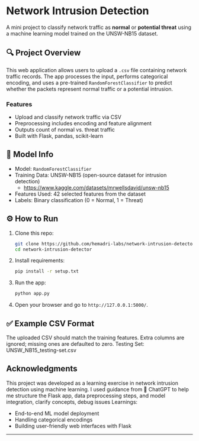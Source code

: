 # Network Intrusion Detection

A mini project to classify network traffic as **normal** or **potential threat** using a machine learning model trained on the UNSW-NB15 dataset.

## 🔍 Project Overview

This web application allows users to upload a `.csv` file containing network traffic records. 
The app processes the input, performs categorical encoding, and uses a pre-trained `RandomForestClassifier` to predict whether the packets represent normal traffic or a potential intrusion.

### Features
- Upload and classify network traffic via CSV
- Preprocessing includes encoding and feature alignment
- Outputs count of normal vs. threat traffic
- Built with Flask, pandas, scikit-learn

## 🧠 Model Info
- Model: `RandomForestClassifier`
- Training Data: UNSW-NB15 (open-source dataset for intrusion detection)
    - https://www.kaggle.com/datasets/mrwellsdavid/unsw-nb15
- Features Used: 42 selected features from the dataset
- Labels: Binary classification (0 = Normal, 1 = Threat)

## ⚙️ How to Run

1. Clone this repo:
    ```bash
    git clone https://github.com/hemadri-labs/network-intrusion-detector.git
    cd network-intrusion-detector
    ```

2. Install requirements:
    ```bash
    pip install -r setup.txt
    ```

3. Run the app:
    ```bash
    python app.py
    ```

4. Open your browser and go to `http://127.0.0.1:5000/`.

## ✅ Example CSV Format

The uploaded CSV should match the training features. 
Extra columns are ignored; missing ones are defaulted to zero.
Testing Set: UNSW_NB15_testing-set.csv

## Acknowledgments
This project was developed as a learning exercise in network intrusion detection using machine learning. 
I used guidance from 🤖 ChatGPT to help me structure the Flask app, data preprocessing steps, and model integration, clarify concepts, debug issues
Learnings:
- End-to-end ML model deployment
- Handling categorical encodings
- Building user-friendly web interfaces with Flask

---
